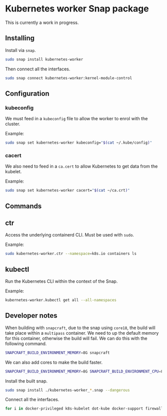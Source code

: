 # Kubernetes worker Snap package

This is currently a work in progress.

## Installing

Install via `snap`.

```bash
sudo snap install kubernetes-worker
```

Then connect all the interfaces.

```bash
sudo snap connect kubernetes-worker:kernel-module-control
```

## Configuration

### kubeconfig

We must feed in a `kubeconfig` file to allow the worker to enrol with the 
cluster.

Example:

```bash
sudo snap set kubernetes-worker kubeconfig="$(cat ~/.kube/config)"
```

### cacert

We also need to feed in a `ca.cert` to allow Kubernetes to get data from the kubelet.

Example:

```bash
sudo snap set kubernetes-worker cacert="$(cat ~/ca.crt)"
```

## Commands

## ctr

Access the underlying containerd CLI.  Must be used with `sudo`.

Example:

```bash
sudo kubernetes-worker.ctr --namespace=k8s.io containers ls
```

## kubectl

Run the Kubernetes CLI within the context of the Snap.

Example:

```bash
kubernetes-worker.kubectl get all --all-namespaces
```

## Developer notes

When building with `snapcraft`, due to the snap using `core18`, the build will
take place within a `multipass` container.  We need to up the default memory
for this container, otherwise the build will fail.  We can do this with the
following command.

```bash
SNAPCRAFT_BUILD_ENVIRONMENT_MEMORY=8G snapcraft
```

We can also add cores to make the build faster.

```bash
SNAPCRAFT_BUILD_ENVIRONMENT_MEMORY=8G SNAPCRAFT_BUILD_ENVIRONMENT_CPU=8 snapcraft
```

Install the built snap.

```bash
sudo snap install ./kubernetes-worker_*.snap --dangerous
```

Connect all the interfaces.

```bash
for i in docker-privileged k8s-kubelet dot-kube docker-support firewall-control hardware-observe kernel-module-control mount-observe network-control process-control system-observe; do snap connect kubernetes-worker:$i; done
```
